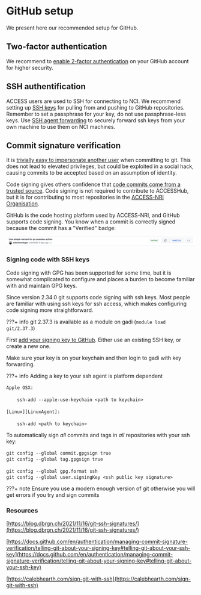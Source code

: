# GitHub setup
We present here our recommended setup for GitHub.

## Two-factor authentication

We recommend to [enable 2-factor authentication][2FA] on your GitHub account for higher security. 

## SSH authentification
ACCESS users are used to SSH for connecting to NCI. We recommend setting up [SSH keys][SSHkeys] for pulling from and pushing to GitHub repositories. Remember to set a passphrase for your key, do not use passphrase-less keys.
Use [SSH agent forwarding][SSHagent] to securely forward ssh keys from your own machine to use them on NCI machines.
## Commit signature verification

It is [trivially easy to impersonate another user][Impersonate] when committing to git. This does not lead to elevated privileges, but could be exploited in a social hack, causing commits to be accepted based on an assumption of identity.

Code signing gives others confidence that [code commits come from a trusted source][CommitSign]. Code signing is not required to contribute to ACCESSHub, but it is for contributing to most repositories in the [ACCESS-NRI Organisation][ACCESS-NRI].

GitHub is the code hosting platform used by ACCESS-NRI, and GitHub supports code signing. You know when a commit is correctly signed because the commit has a "Verified" badge:

![PRpreview](../../assets/verified_commit.png)

### Signing code with SSH keys

Code signing with GPG has been supported for some time, but it is somewhat complicated to configure and places a burden to become familiar with and maintain GPG keys.

Since version 2.34.0 git supports code signing with ssh keys. Most people are familiar with using ssh keys for ssh access, which makes configuring code signing more straightforward. 

???+ info
    git 2.37.3 is available as a module on gadi (`module load git/2.37.3`) 
 
First [add your signing key to GitHub][AddKey]. Either use an existing SSH key, or create a new one.

Make sure your key is on your keychain and then login to gadi with key forwarding. 

???+ info
    Adding a key to your ssh agent is platform dependent

    Apple OSX: 

        ssh-add --apple-use-keychain <path to keychain>

    [Linux][LinuxAgent]: 
    
        ssh-add <path to keychain>

To automatically sign *all* commits and tags in *all* repositories with your ssh key:

    git config --global commit.gpgsign true 
    git config --global tag.gpgsign true 

    git config --global gpg.format ssh 
    git config --global user.signingKey <ssh public key signature> 


???+ note
    Ensure you use a modern enough version of git otherwise you will get errors if you try and sign commits 

### Resources

[https://blog.dbrgn.ch/2021/11/16/git-ssh-signatures/](https://blog.dbrgn.ch/2021/11/16/git-ssh-signatures/) 

[https://docs.github.com/en/authentication/managing-commit-signature-verification/telling-git-about-your-signing-key#telling-git-about-your-ssh-key](https://docs.github.com/en/authentication/managing-commit-signature-verification/telling-git-about-your-signing-key#telling-git-about-your-ssh-key) 

[https://calebhearth.com/sign-git-with-ssh](https://calebhearth.com/sign-git-with-ssh) 

[2FA]: https://docs.github.com/en/authentication/securing-your-account-with-two-factor-authentication-2fa/about-two-factor-authentication 
[SSHkeys]: https://docs.github.com/en/authentication/connecting-to-github-with-ssh
[SSHagent]: https://docs.github.com/en/developers/overview/using-ssh-agent-forwarding
[Impersonate]: https://betterprogramming.pub/why-and-how-you-should-sign-all-your-git-commits-94435516edae
[CommitSign]: https://docs.github.com/en/authentication/managing-commit-signature-verification/about-commit-signature-verification
[ACCESS-NRI]: https://github.com/ACCESS-NRI
[AddKey]: https://docs.github.com/en/authentication/managing-commit-signature-verification/about-commit-signature-verification#ssh-commit-signature-verification
[LinuxAgent]: https://wiki.archlinux.org/title/SSH_keys#SSH_agents